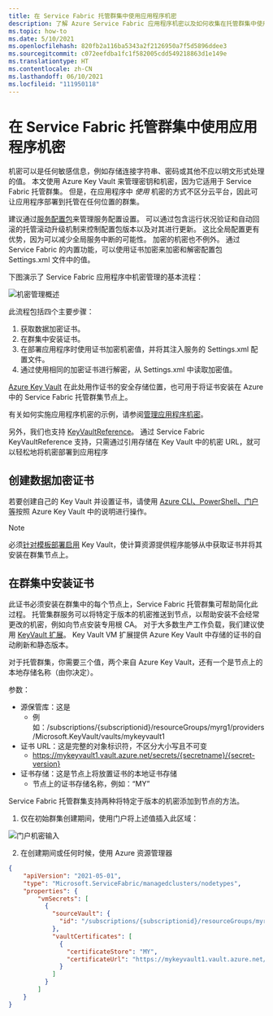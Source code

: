 ```yaml
---
title: 在 Service Fabric 托管群集中使用应用程序机密
description: 了解 Azure Service Fabric 应用程序机密以及如何收集在托管群集中使用所需的信息
ms.topic: how-to
ms.date: 5/10/2021
ms.openlocfilehash: 820fb2a116ba5343a2f2126950a7f5d5896ddee3
ms.sourcegitcommit: c072eefdba1fc1f582005cdd549218863d1e149e
ms.translationtype: HT
ms.contentlocale: zh-CN
ms.lasthandoff: 06/10/2021
ms.locfileid: "111950118"
---
```

# <a name="use-application-secrets-in-service-fabric-managed-clusters"></a>在 Service Fabric 托管群集中使用应用程序机密

机密可以是任何敏感信息，例如存储连接字符串、密码或其他不应以明文形式处理的值。 本文使用 Azure Key Vault 来管理密钥和机密，因为它适用于 Service Fabric 托管群集。 但是，在应用程序中 *使用* 机密的方式不区分云平台，因此可让应用程序部署到托管在任何位置的群集。

建议通过[服务配置包][config-package]来管理服务配置设置。 可以通过包含运行状况验证和自动回滚的托管滚动升级机制来控制配置包版本以及对其进行更新。 这比全局配置更有优势，因为可以减少全局服务中断的可能性。 加密的机密也不例外。 通过 Service Fabric 的内置功能，可以使用证书加密来加密和解密配置包 Settings.xml 文件中的值。

下图演示了 Service Fabric 应用程序中机密管理的基本流程：

![机密管理概述][overview]

此流程包括四个主要步骤：

1. 获取数据加密证书。
2. 在群集中安装证书。
3. 在部署应用程序时使用证书加密机密值，并将其注入服务的 Settings.xml 配置文件。
4. 通过使用相同的加密证书进行解密，从 Settings.xml 中读取加密值。 

[Azure Key Vault][key-vault-get-started] 在此处用作证书的安全存储位置，也可用于将证书安装在 Azure 中的 Service Fabric 托管群集节点上。

有关如何实施应用程序机密的示例，请参阅[管理应用程序机密](service-fabric-application-secret-management.md)。

另外，我们也支持 [KeyVaultReference](service-fabric-keyvault-references.md)。 通过 Service Fabric KeyVaultReference 支持，只需通过引用存储在 Key Vault 中的机密 URL，就可以轻松地将机密部署到应用程序

## <a name="create-a-data-encipherment-certificate"></a>创建数据加密证书
若要创建自己的 Key Vault 并设置证书，请使用 [Azure CLI、PowerShell、门户等][key-vault-certs]按照 Azure Key Vault 中的说明进行操作。

>[!NOTE]
> 必须[针对模板部署启用](../key-vault/general/manage-with-cli2.md#bkmk_KVperCLI) Key Vault，使计算资源提供程序能够从中获取证书并将其安装在群集节点上。

## <a name="install-the-certificate-in-your-cluster"></a>在群集中安装证书
此证书必须安装在群集中的每个节点上，Service Fabric 托管群集可帮助简化此过程。 托管集群服务可以将特定于版本的机密推送到节点，以帮助安装不会经常更改的机密，例如向节点安装专用根 CA。 对于大多数生产工作负载，我们建议使用 [KeyVault 扩展][key-vault-windows]。 Key Vault VM 扩展提供 Azure Key Vault 中存储的证书的自动刷新和静态版本。

对于托管群集，你需要三个值，两个来自 Azure Key Vault，还有一个是节点上的本地存储名称（由你决定）。

参数： 
* 源保管库：这是 
    * 例如：/subscriptions/{subscriptionid}/resourceGroups/myrg1/providers/Microsoft.KeyVault/vaults/mykeyvault1
* 证书 URL：这是完整的对象标识符，不区分大小写且不可变
    * https://mykeyvault1.vault.azure.net/secrets/{secretname}/{secret-version}
* 证书存储：这是节点上将放置证书的本地证书存储
    * 节点上的证书存储名称，例如：“MY”

Service Fabric 托管群集支持两种将特定于版本的机密添加到节点的方法。

1. 仅在初始群集创建期间，使用门户将上述值插入此区域：

![门户机密输入][sfmc-secrets]

2. 在创建期间或任何时候，使用 Azure 资源管理器

```json
{
    "apiVersion": "2021-05-01",
    "type": "Microsoft.ServiceFabric/managedclusters/nodetypes",
    "properties": {
        "vmSecrets": [
          {
            "sourceVault": {
              "id": "/subscriptions/{subscriptionid}/resourceGroups/myrg1/providers/Microsoft.KeyVault/vaults/mykeyvault1"
            },
            "vaultCertificates": [
              {
                "certificateStore": "MY",
                "certificateUrl": "https://mykeyvault1.vault.azure.net/certificates/{certificatename}/{secret-version}"
              }
            ]
          }
        ]
    }    
}
```


<!-- Links -->
[key-vault-get-started]:../key-vault/general/overview.md
[key-vault-certs]: ../key-vault/certificates/quick-create-cli.md
[config-package]: service-fabric-application-and-service-manifests.md
[key-vault-windows]: ../virtual-machines/extensions/key-vault-windows.md

<!-- Images -->
[overview]:./media/service-fabric-application-and-service-security/overview.png
[sfmc-secrets]:./media/how-to-managed-cluster-application-secrets/sfmc-secrets.png